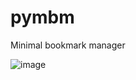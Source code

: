 # pymbm
Minimal bookmark manager

![image](https://github.com/sailfish009/pymbm/assets/17582766/85be9e1d-5ed5-412c-804d-8e0e083d60d4)
